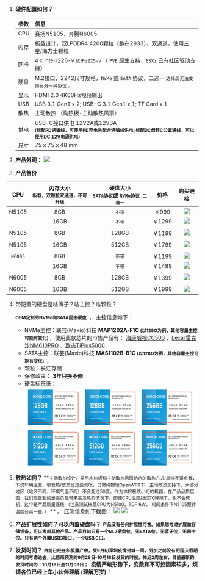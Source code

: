 1. **硬件配置如何？**

   | 参数 | 信息                                                         |
   | :--- | :----------------------------------------------------------- |
   | CPU  | 赛扬N5105、奔腾N6005                                         |
   | 内存 | 板载设计，双LPDDR4 4200颗粒（跑在2933），双通道，使用三星/海力士颗粒 |
   | 网卡 | 4 x Intel i226-v `优于i225-v`  （ `PVE` 原生支持，`ESXi` 已有社区驱动支持） |
   | 硬盘 | M.2接口，2242尺寸规格，`NVMe` 或 `SATA` 协议，二选一 `选择后无法支持另外一种协议` 。 |
   | 显示 | HDMI 2.0 4K60Hz视频输出                                      |
   | USB  | USB 3.1 Gen1 x 2; USB-C 3.1 Gen1 x 1; TF Card x 1            |
   | 散热 | 主动散热 （均热板+主动散热风扇）                             |
   | 供电 | USB-C接口供电 12V2A或12V3A <br>   <small>**(标配PD诱骗线，可使用PD充电头配合诱骗线供电 ;标配DC母转C公直通线，可以使用DC 12V电源供电)**</small> |
   | 尺寸 | 75 x 75 x 48 mm                                              |

2. **产品外观：**
   ![](https://wiki.ikoolcore.cn/images/mul_banner.png)

3. **产品售价**

|   CPU   | 内存大小<br> `板载，双颗粒双通道，不可升级` | 硬盘大小<br> `SATA协议`或 `NVMe协议 二选一` |  价格  |                           购买链接                           |
| :-----: | :-----------------------------------------: | :-----------------------------------------: | :----: | :----------------------------------------------------------: |
|  N5105  |                     8GB                     |                   `不带`                    | ￥999  | [![](https://img.shields.io/badge/%E7%AB%8B%E5%8D%B3%E8%B4%AD%E4%B9%B0-%E6%B7%98%E5%AE%9D-red)](https://item.taobao.com/item.htm?ft=t&id=682025492099) |
|         |                    16GB                     |                   `不带`                    | ￥1299 | [![](https://img.shields.io/badge/%E7%AB%8B%E5%8D%B3%E8%B4%AD%E4%B9%B0-%E6%B7%98%E5%AE%9D-red)](https://item.taobao.com/item.htm?ft=t&id=682025492099) |
|         |                                             |                                             |        |                                                              |
|  N5105  |                     8GB                     |                    128GB                    | ￥1199 | [![](https://img.shields.io/badge/%E7%AB%8B%E5%8D%B3%E8%B4%AD%E4%B9%B0-%E6%B7%98%E5%AE%9D-red)](https://item.taobao.com/item.htm?ft=t&id=682025492099) |
|         |                                             |                                             |        |                                                              |
|  N5105  |                    16GB                     |                    512GB                    | ￥1799 | [![](https://img.shields.io/badge/%E7%AB%8B%E5%8D%B3%E8%B4%AD%E4%B9%B0-%E6%B7%98%E5%AE%9D-red)](https://item.taobao.com/item.htm?ft=t&id=682025492099) |
|         |                                             |                                             |        |                                                              |
| `N6005` |                     8GB                     |                   `不带`                    | ￥1199 | [![](https://img.shields.io/badge/%E7%AB%8B%E5%8D%B3%E8%B4%AD%E4%B9%B0-%E6%B7%98%E5%AE%9D-red)](https://item.taobao.com/item.htm?ft=t&id=682025492099) |
|         |                    16GB                     |                   `不带`                    | ￥1499 | [![](https://img.shields.io/badge/%E7%AB%8B%E5%8D%B3%E8%B4%AD%E4%B9%B0-%E6%B7%98%E5%AE%9D-red)](https://item.taobao.com/item.htm?ft=t&id=682025492099) |
|         |                                             |                                             |        |                                                              |
|  N6005  |                     8GB                     |                    128GB                    | ￥1399 | [![](https://img.shields.io/badge/%E7%AB%8B%E5%8D%B3%E8%B4%AD%E4%B9%B0-%E6%B7%98%E5%AE%9D-red)](https://item.taobao.com/item.htm?ft=t&id=682025492099) |
|         |                                             |                                             |        |                                                              |
|  N6005  |                    16GB                     |                    512GB                    | ￥1999 | [![](https://img.shields.io/badge/%E7%AB%8B%E5%8D%B3%E8%B4%AD%E4%B9%B0-%E6%B7%98%E5%AE%9D-red)](https://item.taobao.com/item.htm?ft=t&id=682025492099) |


4. 带配置的硬盘是啥牌子？啥主控？啥颗粒？

   **<small>OEM定制的NVMe和SATA固态硬盘 </small>** ， 主控信息如下：<br>

   - NVMe主控：联芸(Maxio)科技 **MAP1202A-F1C  <small>(以128G为例，其他容量主控可能有变化) </small>** ，使用此款芯片的市售产品有： [海康威视CC500](https://zhuanlan.zhihu.com/p/394138333) 、[Lexar雷克沙NM610PRO](https://diy.pconline.com.cn/1535/15359085.html) 、[致态TiPlus5000](https://www.chongdiantou.com/archives/137851.html) 
   - SATA主控：联芸(Maxio)科技 **MAS1102B-B1C <small>(以128G为例，其他容量主控可能有变化) </small>**   ；
   - 颗粒：长江存储
   - 保修政策： **3年只换不修**
   - 硬盘标签纸：
     ![](..\images\SSD.jpg)

5. **散热如何？**
   **<small>主动散热设计，采用均热板和主动散热风扇结合的散热方式;单纯不讲负载，不说环境温度，聊发热/散热也是耍流氓。日常纯物理OpenWRT下，主动散热加持下，大部分地区（地区不同，环境气温不同）不会超过50度。作为体积极致小巧的机器，在产品品质层面，我们能做到的是高负载带来高发热的情况下，即使CPU温度超过70降频了，也不会死机，这个是产品质量底线;（注意测试样品CPU为N5100，TDP 6W， 相同条件下N5105预计温度会高一些。）</small> ** 。  压测信息如下截图：
   ![](https://wiki.ikoolcore.cn/images/weather_temp.jpg)
   ![](https://wiki.ikoolcore.cn/images/limited.jpg)

6. **产品扩展性如何？可以内置硬盘吗？**
   **<small>产品没有任何扩展性可言。如果您考虑扩展做存储设备，可以考虑其他产品。产品目前只有一个M.2硬盘位，无SATA位，无蓝牙位，无网卡位。只有两个外置USB3接口，一个USB C口。</small>**

7. **发货时间？**
   **<small>目前已经在积极量产中，受9月初深圳疫情封城一周，外加之前没有把国庆假期的时间考虑进去，比原来预期的9月28日-10月18日发货的时候，推迟2周左右，目前最新的发货时间为：10月18日至11月08日； </small>** **疫情严峻形势下，变数和不可控因素较多，烦请各位已经上车小伙伴理解 (理解万岁)！**

